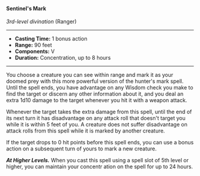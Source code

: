 #### Sentinel's Mark
*3rd-level divination* (Ranger)
___
- **Casting Time:** 1 bonus action
- **Range:** 90 feet
- **Components:** V
- **Duration:** Concentration, up to 8 hours
---
You choose a creature you can see within range and mark it as your doomed prey with this more powerful version of the hunter's mark  spell. Until the spell ends, you have advantage on any Wisdom check you make to find the target or discern any other information about it, and you deal an extra 1d10 damage to the target whenever you hit it with a weapon attack.

Whenever the target takes the extra damage from this spell, until the end of its next turn it has disadvantage on any attack roll that doesn't target you while it is within 5 feet of you. A creature does not suffer disadvantage on attack rolls from this spell while it is marked by another creature.

If the target drops to 0 hit points before this spell ends, you can use a bonus action on a subsequent turn of yours to mark a new creature.

***At Higher Levels.***  When you cast this spell using a spell slot of 5th level or higher, you can maintain your concentr ⁠ation on the spell for up to 24 hours.
